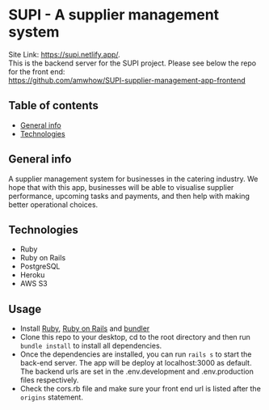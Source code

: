 # SUPI - A supplier management system
Site Link: https://supi.netlify.app/.  
This is the backend server for the SUPI project. Please see below the repo for the front end:  
https://github.com/amwhow/SUPI-supplier-management-app-frontend  

## Table of contents
* [General info](#general-info)
* [Technologies](#technologies) 

## General info
A supplier management system for businesses in the catering industry. We hope that with this app, businesses will be able to visualise supplier performance, upcoming tasks and payments, and then help with making better operational choices.

## Technologies
* Ruby
* Ruby on Rails
* PostgreSQL
* Heroku
* AWS S3

## Usage
* Install [Ruby](https://www.ruby-lang.org/en/documentation/installation/), [Ruby on Rails](https://guides.rubyonrails.org/getting_started.html) and [bundler](https://bundler.io/)
* Clone this repo to your desktop, cd to the root directory and then run `bundle install` to install all dependencies.  
* Once the dependencies are installed, you can run `rails s` to start the back-end server. The app will be deploy at localhost:3000 as default. The backend urls are set in the .env.development and .env.production files respectively.  
* Check the cors.rb file and make sure your front end url is listed after the `origins` statement.  

